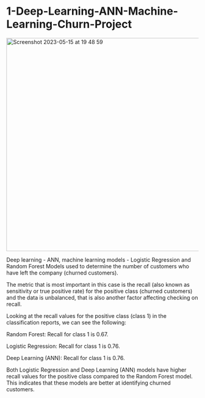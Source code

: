 # 1-Deep-Learning-ANN-Machine-Learning-Churn-Project

<img width="558" alt="Screenshot 2023-05-15 at 19 48 59" src="https://github.com/GULUMSER50/2-Deep-Learning-ANN-Machine-Learning-Churn-Project/assets/108715553/744d8c56-f709-4926-847b-15448abab57e">

Deep learning - ANN, machine learning models - Logistic Regression and Random Forest Models used to determine the number of customers who have left the company (churned customers).

The metric that is most important in this case is the recall (also known as sensitivity or true positive rate) for the positive class (churned customers) and the data is unbalanced,  that is also another factor affecting checking on recall.

Looking at the recall values for the positive class (class 1) in the classification reports, we can see the following:

Random Forest: Recall for class 1 is 0.67.

Logistic Regression: Recall for class 1 is 0.76.

Deep Learning (ANN): Recall for class 1 is 0.76.

Both Logistic Regression and Deep Learning (ANN) models have higher recall values for the positive class compared to the Random Forest model. This indicates that these models are better at identifying churned customers.
